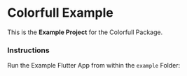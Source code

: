 # Colorfull Example

This is the **Example Project** for the Colorfull Package.

### Instructions

Run the Example Flutter App from within the `example` Folder:
